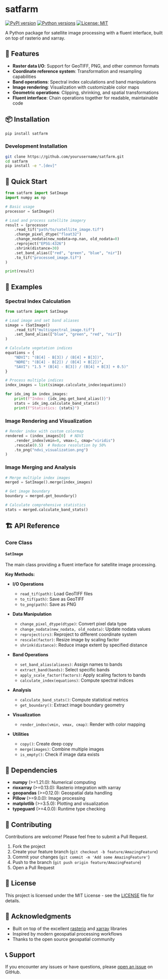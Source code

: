 # satfarm

[![PyPI version](https://badge.fury.io/py/satfarm.svg)](https://badge.fury.io/py/satfarm)
[![Python versions](https://img.shields.io/pypi/pyversions/satfarm.svg)](https://pypi.org/project/satfarm/)
[![License: MIT](https://img.shields.io/badge/License-MIT-yellow.svg)](https://opensource.org/licenses/MIT)

A Python package for satellite image processing with a fluent interface, built on top of rasterio and xarray.

## 🌟 Features

- **Raster data I/O**: Support for GeoTIFF, PNG, and other common formats
- **Coordinate reference system**: Transformation and resampling capabilities  
- **Band operations**: Spectral index calculations and band manipulations
- **Image rendering**: Visualization with customizable color maps
- **Geometric operations**: Clipping, shrinking, and spatial transformations
- **Fluent interface**: Chain operations together for readable, maintainable code

## 📦 Installation

```bash
pip install satfarm
```

### Development Installation

```bash
git clone https://github.com/yourusername/satfarm.git
cd satfarm
pip install -e ".[dev]"
```

## 🚀 Quick Start

```python
from satfarm import SatImage
import numpy as np

# Basic usage
processor = SatImage()

# Load and process satellite imagery
result = (processor
    .read_tif("path/to/satellite_image.tif")
    .change_pixel_dtype("float32")
    .change_nodata(new_nodata=np.nan, old_nodata=0)
    .reproject("EPSG:4326")
    .shrink(distance=30)
    .set_band_alias(["red", "green", "blue", "nir"])
    .to_tif("processed_image.tif")
)

print(result)
```

## 📖 Examples

### Spectral Index Calculation

```python
from satfarm import SatImage

# Load image and set band aliases
simage = (SatImage()
    .read_tif("multispectral_image.tif")
    .set_band_alias(["blue", "green", "red", "nir"])
)

# Calculate vegetation indices
equations = {
    "NDVI": "(B[4] - B[3]) / (B[4] + B[3])",
    "NDRE": "(B[4] - B[2]) / (B[4] + B[2])",
    "SAVI": "1.5 * (B[4] - B[3]) / (B[4] + B[3] + 0.5)"
}

# Process multiple indices
index_images = list(simage.calculate_index(equations))

for idx_img in index_images:
    print(f"Index: {idx_img.get_band_alias()}")
    stats = idx_img.calculate_band_stats()
    print(f"Statistics: {stats}")
```

### Image Rendering and Visualization

```python
# Render index with custom colormap
rendered = (index_images[0]  # NDVI
    .render_index(vmin=0, vmax=1, cmap="viridis")
    .rescale(0.5)  # Reduce resolution by 50%
    .to_png("ndvi_visualization.png")
)
```

### Image Merging and Analysis

```python
# Merge multiple index images
merged = SatImage().merge(index_images)

# Get image boundary
boundary = merged.get_boundary()

# Calculate comprehensive statistics
stats = merged.calculate_band_stats()
```

## 🏗️ API Reference

### Core Class

#### `SatImage`

The main class providing a fluent interface for satellite image processing.

**Key Methods:**

- **I/O Operations**
  - `read_tif(path)`: Load GeoTIFF files
  - `to_tif(path)`: Save as GeoTIFF
  - `to_png(path)`: Save as PNG

- **Data Manipulation**
  - `change_pixel_dtype(dtype)`: Convert pixel data type
  - `change_nodata(new_nodata, old_nodata)`: Update nodata values
  - `reproject(crs)`: Reproject to different coordinate system
  - `rescale(factor)`: Resize image by scaling factor
  - `shrink(distance)`: Reduce image extent by specified distance

- **Band Operations**
  - `set_band_alias(aliases)`: Assign names to bands
  - `extract_band(bands)`: Select specific bands
  - `apply_scale_factor(factors)`: Apply scaling factors to bands
  - `calculate_index(equations)`: Compute spectral indices

- **Analysis**
  - `calculate_band_stats()`: Compute statistical metrics
  - `get_boundary()`: Extract image boundary geometry

- **Visualization**
  - `render_index(vmin, vmax, cmap)`: Render with color mapping

- **Utilities**
  - `copy()`: Create deep copy
  - `merge(images)`: Combine multiple images
  - `is_empty()`: Check if image data exists

## 🔧 Dependencies

- **numpy** (>=1.21.0): Numerical computing
- **rioxarray** (>=0.13.0): Rasterio integration with xarray
- **geopandas** (>=0.12.0): Geospatial data handling
- **Pillow** (>=9.0.0): Image processing
- **matplotlib** (>=3.5.0): Plotting and visualization
- **typeguard** (>=4.0.0): Runtime type checking

## 🤝 Contributing

Contributions are welcome! Please feel free to submit a Pull Request.

1. Fork the project
2. Create your feature branch (`git checkout -b feature/AmazingFeature`)
3. Commit your changes (`git commit -m 'Add some AmazingFeature'`)
4. Push to the branch (`git push origin feature/AmazingFeature`)
5. Open a Pull Request

## 📄 License

This project is licensed under the MIT License - see the [LICENSE](LICENSE) file for details.

## 🙏 Acknowledgments

- Built on top of the excellent [rasterio](https://rasterio.readthedocs.io/) and [xarray](https://xarray.pydata.org/) libraries
- Inspired by modern geospatial processing workflows
- Thanks to the open source geospatial community

## 📞 Support

If you encounter any issues or have questions, please [open an issue](https://github.com/yourusername/satfarm/issues) on GitHub.